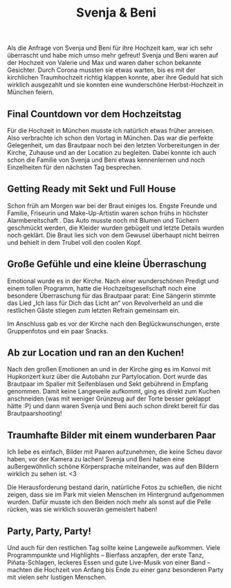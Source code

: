 ﻿---
title: Svenja & Beni
tag: stories
createdAt: 2021-12-08T19:30:22.549Z
imgSrc: /images/stories/ironleaves-photography-stories-svenja-beni.jpg
imgAlt: Svenja und Beni Hochzeits-Shooting
storyTellingImgs:
  - /images/stories/ironleaves-photography-stories-svenja-beni-beitrag-vorbereitungen-vortag-hochzeitsplanung.jpg
  - /images/stories/ironleaves-photography-stories-svenja-beni-beitrag-getting-ready.jpg
  - /images/stories/ironleaves-photography-stories-svenja-beni-beitrag-kirche-emotionen-umarmung.jpg
  - /images/stories/ironleaves-photography-stories-svenja-beni-beitrag-kuchen-anschnitt-lachen.jpg
  - /images/stories/ironleaves-photography-stories-svenja-beni-beitrag-shooting-natur-stadtpark-muenchen.jpg
  - /images/stories/ironleaves-photography-stories-svenja-beni-beitrag-erster-tanz-party-hochzeitslocation.jpg
slides:
  - /images/stories/ironleaves-photography-stories-svenja-beni-slider-schwarz-weiss-shooting-sonne-portrait.jpg
  - /images/stories/ironleaves-photography-stories-svenja-beni-slider-corgi-hochzeit-spaetsommer.jpg
  - /images/stories/ironleaves-photography-stories-svenja-beni-slider-detail-gefuehle-emotionen.jpg
  - /images/stories/ironleaves-photography-stories-svenja-beni-slider-detail-lachen-momentaufnahme-brautpaarshooting.jpg
  - /images/stories/ironleaves-photography-stories-svenja-beni-slider-erster-tanz-location-spaetsommer-herbst-hopfen-muenchen.jpg
  - /images/stories/ironleaves-photography-stories-svenja-beni-slider-getting-ready-makeup-braut-schminken.jpg
  - /images/stories/ironleaves-photography-stories-svenja-beni-slider-glueckwuensche-braut.jpg
  - /images/stories/ironleaves-photography-stories-svenja-beni-slider-sonne-gegenlicht-brautpaarshooting.jpg
  - /images/stories/ironleaves-photography-stories-svenja-beni-slider-hochzeitskleid-anziehen-getting-ready-brautkleid.jpg
  - /images/stories/ironleaves-photography-stories-svenja-beni-slider-hochzeitsreportage-kirche-schnappschuss.jpg
  - /images/stories/ironleaves-photography-stories-svenja-beni-slider-hund-kirche-hochzeit.jpg
  - /images/stories/ironleaves-photography-stories-svenja-beni-slider-kirche-brautvater-einmarsch.jpg
  - /images/stories/ironleaves-photography-stories-svenja-beni-slider-kuchen-anschneiden-anschnitt-torte.jpg
  - /images/stories/ironleaves-photography-stories-svenja-beni-slider-kuchen-muffins-hochzeitstorte-lecker.jpg
  - /images/stories/ironleaves-photography-stories-svenja-beni-slider-ring-detail-brautpaar-hochzeit.jpg
  - /images/stories/ironleaves-photography-stories-svenja-beni-slider-rose-details-blumenschmuck.jpg
  - /images/stories/ironleaves-photography-stories-svenja-beni-slider-schnappschuss-momentaufnahme-kirche.jpg
  - /images/stories/ironleaves-photography-stories-svenja-beni-slider-schnappschuss-tanz-brautpaarshooting-paerchenshooting.jpg
  - /images/stories/ironleaves-photography-stories-svenja-beni-slider-shooting-sonne-schnappschuss-momentaufnahme.jpg
  - /images/stories/ironleaves-photography-stories-svenja-beni-slider-sketch-schnappschuss-programmpunkt-hochzeit.jpg
  - /images/stories/ironleaves-photography-stories-svenja-beni-slider-sonne-park-gegenlicht-brautpaarshooting.jpg
  - /images/stories/ironleaves-photography-stories-svenja-beni-slider-sonne-spaetsommer-muenchen-hochzeit.jpg
  - /images/stories/ironleaves-photography-stories-svenja-beni-slider-spalier-seifenblasen-sektempfang-sommer-herbst.jpg
  - /images/stories/ironleaves-photography-stories-svenja-beni-slider-stadtpark-muenchen-hochzeitsshooting-brautpaarshooting.jpg
  - /images/stories/ironleaves-photography-stories-svenja-beni-slider-ringe-detail-brautstrauss-hochzeitsringe.jpg
  - /images/stories/ironleaves-photography-stories-svenja-beni-slider-tanz-lensflare-brautpaarshooting.jpg
  - /images/stories/ironleaves-photography-stories-svenja-beni-slider-wald-stadtpark-brautpaar.jpg
testimonial:
  name: Svenja & Beni
  imgSrc: /images/stories/ironleaves-photography-stories-svenja-beni-kundenstimme.jpg
  imgAlt: Svenja und Beni Kundenstimme
  text: >
    Tamara hat unsere Hochzeit von Anfang bis Ende begleitet - professionell, zuvorkommend, mitdenkend und auf eine total liebe Art.
    Sie ist auf all unsere Wünsche eingegangen und hat sich wahnsinnige Mühe gemacht. Nicht nur beim Fotografieren selbst, auch bei der Planung und bei der Fotobearbeitung.
    Wir sind begeistert von den Fotos und auch vom Shooting. Die Fotos sind natürlich und fangen die Freude an diesem Tag ein, ohne dass es irgendwie verkrampft war oder sich der ganze Tag nur um Fotos gedreht hat.
    Es war eine total angenehme Begleitung. Wir können Tamara zu 100 Prozent weiterempfehlen!
---

Als die Anfrage von Svenja und Beni für ihre Hochzeit kam, war ich sehr überrascht und habe mich umso mehr gefreut! Svenja und Beni waren auf der Hochzeit von Valerie und Max und waren daher schon bekannte Gesichter. Durch Corona mussten sie etwas warten, bis es mit der kirchlichen Traumhochzeit richtig klappen konnte, aber ihre Geduld hat sich wirklich ausgezahlt und sie konnten eine wunderschöne Herbst-Hochzeit in München feiern.

## Final Countdown vor dem Hochzeitstag

Für die Hochzeit in München musste ich natürlich etwas früher anreisen. Also verbrachte ich schon den Vortag in München. Das war die perfekte Gelegenheit, um das Brautpaar noch bei den letzten Vorbereitungen in der Kirche, Zuhause und an der Location zu begleiten. Dabei konnte ich auch schon die Familie von Svenja und Beni etwas kennenlernen und noch Einzelheiten für den nächsten Tag besprechen.

## Getting Ready mit Sekt und Full House

Schon früh am Morgen war bei der Braut einiges los. Engste Freunde und Familie, Friseurin und Make-Up-Artistin waren schon frühs in höchster Alarmbereitschaft . Das Auto musste noch mit Blumen und Tüchern geschmückt werden, die Kleider wurden gebügelt und letzte Details wurden noch geklärt. Die Braut lies sich von dem Gewusel überhaupt nicht beirren und behielt in dem Trubel voll den coolen Kopf.

## Große Gefühle und eine kleine Überraschung

Emotional wurde es in der Kirche. Nach einer wunderschönen Predigt und einem tollen Programm, hatte die Hochzeitsgesellschaft noch eine besondere Überraschung für das Brautpaar parat: Eine Sängerin stimmte das Lied „Ich lass für Dich das Licht an“ von Revolverheld an und die restlichen Gäste stiegen zum letzten Refrain gemeinsam ein.

Im Anschluss gab es vor der Kirche nach den Beglückwunschungen, erste Gruppenfotos und ein paar Snacks.

## Ab zur Location und ran an den Kuchen!

Nach den großen Emotionen an und in der Kirche ging es im Konvoi mit Hupkonzert kurz über die Autobahn zur Partylocation. Dort wurde das Brautpaar im Spalier mit Seifenblasen und Sekt gebührend in Empfang genommen. Damit keine Langeweile aufkommt, ging es direkt zum Kuchen anschneiden (was mit weniger Grünzeug auf der Torte besser geklappt hätte :P) und dann waren Svenja und Beni auch schon direkt bereit für das Brautpaarshooting!

## Traumhafte Bilder mit einem wunderbaren Paar

Ich liebe es einfach, Bilder mit Paaren aufzunehmen, die keine Scheu davor haben, vor der Kamera zu lachen! Svenja und Beni haben eine außergewöhnlich schöne Körpersprache miteinander, was auf den Bildern wirklich zu sehen ist. <3

Die Herausforderung bestand darin, natürliche Fotos zu schießen, die nicht zeigen, dass sie im Park mit vielen Menschen im Hintergrund aufgenommen wurden. Dafür musste ich den Beiden noch mehr als sonst auf die Pelle rücken, was sie wirklich souverän gemeistert haben!

## Party, Party, Party!

Und auch für den restlichen Tag sollte keine Langeweile aufkommen. Viele Programmpunkte und Highlights – Bierfass anzapfen, der erste Tanz, Piñata-Schlagen, leckeres Essen und gute Live-Musik von einer Band – machten die Hochzeit von Anfang bis Ende zu einer ganz besonderen Party mit vielen sehr lustigen Menschen.
